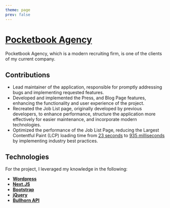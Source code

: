 ```yaml
---
theme: page
prev: false
---
```


# [Pocketbook Agency](https://www.pocketbookagency.com/)

Pocketbook Agency, which is a modern recruiting firm, is one of the clients of my current company.

## Contributions 

- Lead maintainer of the application, responsible for promptly addressing bugs and implementing requested features.
- Developed and implemented the Press, and Blog Page features, enhancing the functionality and user experience of the project.
- Recreated the Job List page, originally developed by previous developers, to enhance performance, structure the application more effectively for easier maintenance, and incorporate modern technologies.
- Optimized the performance of the Job List Page, reducing the Largest Contentful Paint (LCP) loading time from [23 seconds](https://drive.google.com/file/d/1GIUaKjNvQ6lKgBPv1erAI7VPLld6FpA7/view?usp=sharing)  to [935 milliseconds](https://drive.google.com/file/d/1ZUS89G3S7Oi3kCKiyBUYlBgz1lAk9Brz/view?usp=sharing) by implementing industry best practices.

## Technologies

For the project, I leveraged my knowledge in the following: 

- [**Wordpress**](https://wordpress.org/)
- [**Next.JS**](https://nextjs.org/)
- [**Bootstrap**](https://getbootstrap.com/)
- [**jQuery**](https://jquery.com/)	
- [**Bullhorn API**](https://www.bullhorn.com/)